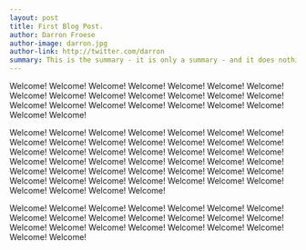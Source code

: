 ```yaml
---
layout: post
title: First Blog Post.
author: Darron Froese
author-image: darron.jpg
author-link: http://twitter.com/darron
summary: This is the summary - it is only a summary - and it does nothing else.
---
```


Welcome! Welcome! Welcome! Welcome! Welcome! Welcome! Welcome! Welcome! Welcome! Welcome! Welcome! Welcome! Welcome! Welcome! Welcome! Welcome! Welcome! Welcome! Welcome! Welcome! Welcome! Welcome! Welcome! 

Welcome! Welcome! Welcome! Welcome! Welcome! Welcome! Welcome! Welcome! Welcome! Welcome! Welcome! Welcome! Welcome! Welcome! Welcome! Welcome! Welcome! Welcome! Welcome! Welcome! Welcome! Welcome! Welcome! Welcome! Welcome! Welcome! Welcome! Welcome! Welcome! Welcome! Welcome! Welcome! Welcome! Welcome! Welcome! Welcome! Welcome! Welcome! Welcome! Welcome! Welcome! Welcome! Welcome! Welcome! Welcome! Welcome! 

Welcome! Welcome! Welcome! Welcome! Welcome! Welcome! Welcome! Welcome! Welcome! Welcome! Welcome! Welcome! Welcome! Welcome! Welcome! Welcome! Welcome! Welcome! Welcome! Welcome! Welcome! Welcome! Welcome! 